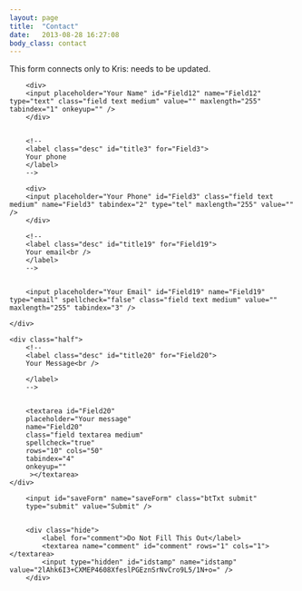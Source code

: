 ```yaml
---
layout: page
title:  "Contact"
date:   2013-08-28 16:27:08
body_class: contact
---
```




This form connects only to Kris: needs to be updated.


<!-- JavaScript -->
<script src="scripts/wufoo.js"></script>


<form id="form2" name="form2" class="contat wufoo topLabel page" accept-charset="UTF-8" autocomplete="off" enctype="multipart/form-data" method="post" novalidate
      action="https://wrongcards.wufoo.com/forms/m794azv1ltyfxq/#public">
  
<div class="row">
	<div class="half">
		<!--
		<label class="desc" id="title12" for="Field12">
		Name
		</label>
		-->

		<div>
		<input placeholder="Your Name" id="Field12" name="Field12" type="text" class="field text medium" value="" maxlength="255" tabindex="1" onkeyup="" />
		</div>


		<!--
		<label class="desc" id="title3" for="Field3">
		Your phone
		</label>
		-->

		<div>
		<input placeholder="Your Phone" id="Field3" class="field text medium" name="Field3" tabindex="2" type="tel" maxlength="255" value="" /> 
		</div>

		<!--
		<label class="desc" id="title19" for="Field19">
		Your email<br />
		</label>
		-->


		<input placeholder="Your Email" id="Field19" name="Field19" type="email" spellcheck="false" class="field text medium" value="" maxlength="255" tabindex="3" /> 

	</div>

	<div class="half">
		<!--
		<label class="desc" id="title20" for="Field20">
		Your Message<br />

		</label>
		-->


		<textarea id="Field20"
		placeholder="Your message"
		name="Field20" 
		class="field textarea medium" 
		spellcheck="true" 
		rows="10" cols="50" 
		tabindex="4" 
		onkeyup=""
		 ></textarea>
	</div>
</div>


	    <input id="saveForm" name="saveForm" class="btTxt submit" 
	    type="submit" value="Submit" />


		<div class="hide">
			<label for="comment">Do Not Fill This Out</label>
			<textarea name="comment" id="comment" rows="1" cols="1"></textarea>
			<input type="hidden" id="idstamp" name="idstamp" value="2lAhk6I3+CXMEP4608XfeslPGEznSrNvCro9L5/1N+o=" />
		</div>



</form> 



